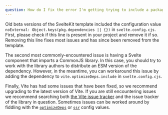 ```yaml
---
question: How do I fix the error I'm getting trying to include a package?
---
```


Old beta versions of the SvelteKit template included the configuration value `noExternal: Object.keys(pkg.dependencies || {})` in `svelte.config.cjs`. First, please check if this line is present in your project and remove it if so. Removing this line fixes most issues and has since been removed from the template.

The second most commonly-encountered issue is having a Svelte component that imports a CommonJS library. In this case, you should try to work with the library authors to distribute an ESM version of the dependency. However, in the meantime, you can workaround this issue by adding the dependency to `vite.optimizeDeps.include` in `svelte.config.cjs`.

Finally, Vite has had some issues that have been fixed, so we recommend upgrading to the latest version of Vite. If you are still encountering issues we recommend searching both [the Vite issue tracker](https://github.com/vitejs/vite/issues) and the issue tracker of the library in question. Sometimes issues can be worked around by fiddling with the [`optimizeDeps`](https://vitejs.dev/config/#dep-optimization-options) or [`ssr`](https://vitejs.dev/config/#ssr-options) config values.
